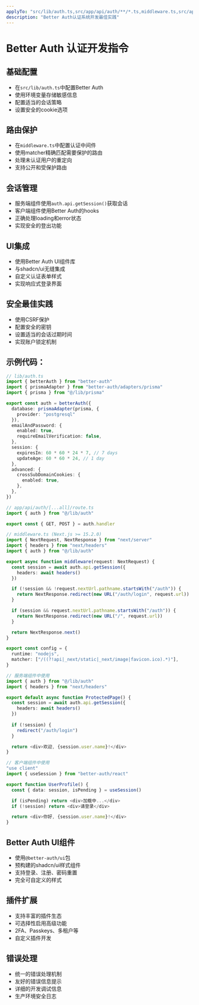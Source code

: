 ```yaml
---
applyTo: "src/lib/auth.ts,src/app/api/auth/**/*.ts,middleware.ts,src/app/**/auth/**/*.tsx"
description: "Better Auth认证系统开发最佳实践"
---
```


# Better Auth 认证开发指令

## 基础配置
- 在`src/lib/auth.ts`中配置Better Auth
- 使用环境变量存储敏感信息
- 配置适当的会话策略
- 设置安全的cookie选项

## 路由保护
- 在`middleware.ts`中配置认证中间件
- 使用matcher精确匹配需要保护的路由
- 处理未认证用户的重定向
- 支持公开和受保护路由

## 会话管理
- 服务端组件使用`auth.api.getSession()`获取会话
- 客户端组件使用Better Auth的hooks
- 正确处理loading和error状态
- 实现安全的登出功能

## UI集成
- 使用Better Auth UI组件库
- 与shadcn/ui无缝集成
- 自定义认证表单样式
- 实现响应式登录界面

## 安全最佳实践
- 使用CSRF保护
- 配置安全的密钥
- 设置适当的会话过期时间
- 实现账户锁定机制

## 示例代码：

```typescript
// lib/auth.ts
import { betterAuth } from "better-auth"
import { prismaAdapter } from "better-auth/adapters/prisma"
import { prisma } from "@/lib/prisma"

export const auth = betterAuth({
  database: prismaAdapter(prisma, {
    provider: "postgresql"
  }),
  emailAndPassword: {
    enabled: true,
    requireEmailVerification: false,
  },
  session: {
    expiresIn: 60 * 60 * 24 * 7, // 7 days
    updateAge: 60 * 60 * 24, // 1 day
  },
  advanced: {
    crossSubDomainCookies: {
      enabled: true,
    },
  },
})

// app/api/auth/[...all]/route.ts
import { auth } from "@/lib/auth"

export const { GET, POST } = auth.handler

// middleware.ts (Next.js >= 15.2.0)
import { NextRequest, NextResponse } from "next/server"
import { headers } from "next/headers"
import { auth } from "@/lib/auth"

export async function middleware(request: NextRequest) {
  const session = await auth.api.getSession({
    headers: await headers()
  })

  if (!session && !request.nextUrl.pathname.startsWith("/auth")) {
    return NextResponse.redirect(new URL("/auth/login", request.url))
  }

  if (session && request.nextUrl.pathname.startsWith("/auth")) {
    return NextResponse.redirect(new URL("/", request.url))
  }

  return NextResponse.next()
}

export const config = {
  runtime: "nodejs",
  matcher: ["/((?!api|_next/static|_next/image|favicon.ico).*)"],
}

// 服务端组件中使用
import { auth } from "@/lib/auth"
import { headers } from "next/headers"

export default async function ProtectedPage() {
  const session = await auth.api.getSession({
    headers: await headers()
  })
  
  if (!session) {
    redirect("/auth/login")
  }

  return <div>欢迎, {session.user.name}!</div>
}

// 客户端组件中使用
"use client"
import { useSession } from "better-auth/react"

export function UserProfile() {
  const { data: session, isPending } = useSession()

  if (isPending) return <div>加载中...</div>
  if (!session) return <div>请登录</div>

  return <div>你好, {session.user.name}!</div>
}
```

## Better Auth UI组件
- 使用`@better-auth/ui`包
- 预构建的shadcn/ui样式组件
- 支持登录、注册、密码重置
- 完全可自定义的样式

## 插件扩展
- 支持丰富的插件生态
- 可选择性启用高级功能
- 2FA、Passkeys、多租户等
- 自定义插件开发

## 错误处理
- 统一的错误处理机制
- 友好的错误信息提示
- 详细的开发调试信息
- 生产环境安全日志